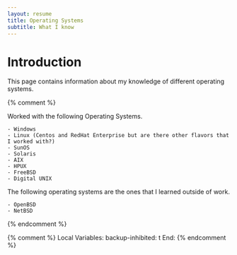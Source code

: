```yaml
---
layout: resume
title: Operating Systems
subtitle: What I know
---
```


# Introduction

This page contains information about my knowledge of different operating systems.

{% comment %}

Worked with the following Operating Systems.

	- Windows
	- Linux (Centos and RedHat Enterprise but are there other flavors that I worked with?)
	- SunOS
	- Solaris
	- AIX
	- HPUX
	- FreeBSD
	- Digital UNIX

The following operating systems are the ones that I learned outside of work.

	- OpenBSD
	- NetBSD

{% endcomment %}

{% comment %}
Local Variables:
backup-inhibited: t
End:
{% endcomment %}
